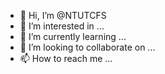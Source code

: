 - 👋 Hi, I’m @NTUTCFS
- 👀 I’m interested in ...
- 🌱 I’m currently learning ...
- 💞️ I’m looking to collaborate on ...
- 📫 How to reach me ...

<!---
NTUTCFS/NTUTCFS is a ✨ special ✨ repository because its `README.md` (this file) appears on your GitHub profile.
You can click the Preview link to take a look at your changes.
--->
